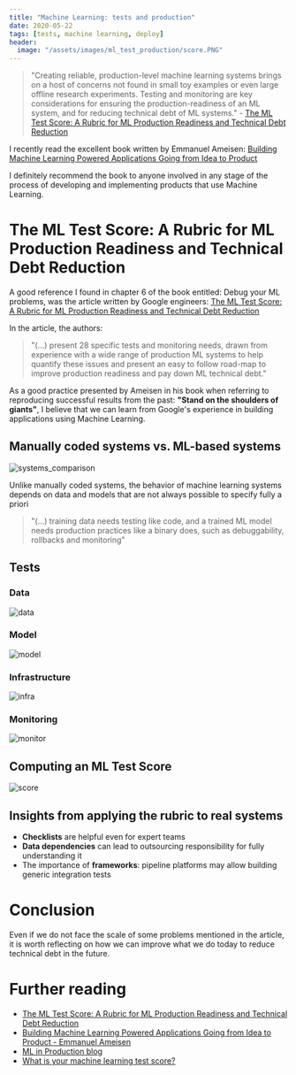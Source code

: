 ```yaml
---
title: "Machine Learning: tests and production"
date: 2020-05-22
tags: [tests, machine learning, deploy]
header:
  image: "/assets/images/ml_test_production/score.PNG"
---
```


> "Creating reliable, production-level machine learning systems brings on a host of concerns not found in small toy examples or even large offline research experiments. Testing and monitoring are key considerations for ensuring the production-readiness of an ML system, and for reducing technical debt of ML systems." - [The ML Test Score: A Rubric for ML Production Readiness and Technical Debt Reduction](https://research.google/pubs/pub46555/)

I recently read the excellent book written by Emmanuel Ameisen: [Building Machine Learning Powered Applications Going from Idea to Product](http://shop.oreilly.com/product/0636920215912.do)

I definitely recommend the book to anyone involved in any stage of the process of developing and implementing products that use Machine Learning.

# The ML Test Score: A Rubric for ML Production Readiness and Technical Debt Reduction
A good reference I found in chapter 6 of the book entitled: Debug your ML problems, was the article written by Google engineers: [The ML Test Score: A Rubric for ML Production Readiness and Technical Debt Reduction](https://research.google/pubs/pub46555/)

In the article, the authors:
> "(...) present 28 specific tests and monitoring needs, drawn from experience with a wide range of production ML systems to help quantify these issues and present an easy to follow road-map to improve production readiness and pay down ML technical debt."

As a good practice presented by Ameisen in his book when referring to reproducing successful results from the past: **"Stand on the shoulders of giants"**, I believe that we can learn from Google's experience in building applications using Machine Learning.

## Manually coded systems vs. ML-based systems
<img src="{{ site.url }}{{ site.baseurl }}/assets/images/ml_test_production/systems_comparison.PNG" alt="systems_comparison">

Unlike manually coded systems, the behavior of machine learning systems depends on data and models that are not always possible to specify fully a priori

> "(...) training data needs testing like code, and a trained ML model needs production practices like a binary does, such as debuggability, rollbacks and monitoring"

## Tests
### Data
<img src="{{ site.url }}{{ site.baseurl }}/assets/images/ml_test_production/data.PNG" alt="data">

### Model
<img src="{{ site.url }}{{ site.baseurl }}/assets/images/ml_test_production/model.PNG" alt="model">

### Infrastructure
<img src="{{ site.url }}{{ site.baseurl }}/assets/images/ml_test_production/infra.PNG" alt="infra">

### Monitoring
<img src="{{ site.url }}{{ site.baseurl }}/assets/images/ml_test_production/monitor.PNG" alt="monitor">

## Computing an ML Test Score
<img src="{{ site.url }}{{ site.baseurl }}/assets/images/ml_test_production/score.PNG" alt="score">

## Insights from applying the rubric to real systems
- **Checklists** are helpful even for expert teams
- **Data dependencies** can lead to outsourcing responsibility for fully understanding it
- The importance of **frameworks**: pipeline platforms may allow building generic integration tests

# Conclusion
Even if we do not face the scale of some problems mentioned in the article, it is worth reflecting on how we can improve what we do today to reduce technical debt in the future.


# Further reading
- [The ML Test Score: A Rubric for ML Production Readiness and Technical Debt Reduction](https://research.google/pubs/pub46555/)
- [Building Machine Learning Powered Applications Going from Idea to Product - Emmanuel Ameisen](http://shop.oreilly.com/product/0636920215912.do)
- [ML in Production blog](https://mlinproduction.com/)
- [What is your machine learning test score?](https://speakerdeck.com/trallard/what-is-your-ml-test-score)
